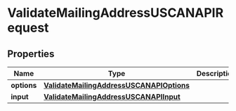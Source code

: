
# ValidateMailingAddressUSCANAPIRequest

## Properties
Name | Type | Description | Notes
------------ | ------------- | ------------- | -------------
**options** | [**ValidateMailingAddressUSCANAPIOptions**](ValidateMailingAddressUSCANAPIOptions.md) |  |  [optional]
**input** | [**ValidateMailingAddressUSCANAPIInput**](ValidateMailingAddressUSCANAPIInput.md) |  |  [optional]



